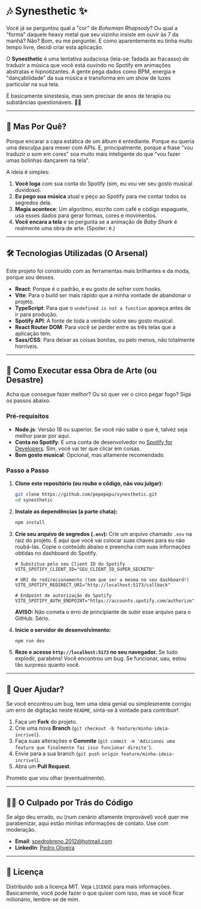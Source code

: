 # 🎶 Synesthetic ✨

Você já se perguntou qual a "cor" de _Bohemian Rhapsody_? Ou qual a "forma" daquele heavy metal que seu vizinho insiste em ouvir às 7 da manhã? Não? Bom, eu me perguntei. E como aparentemente eu tinha muito tempo livre, decidi criar esta aplicação.

O **Synesthetic** é uma tentativa audaciosa (leia-se: fadada ao fracasso) de traduzir a música que você está ouvindo no Spotify em animações abstratas e hipnotizantes. A gente pega dados como BPM, energia e "dançabilidade" da sua música e transforma em um show de luzes particular na sua tela.

É basicamente sinestesia, mas sem precisar de anos de terapia ou substâncias questionáveis. 😵‍💫

---

## 🤔 Mas Por Quê?

Porque encarar a capa estática de um álbum é entediante. Porque eu queria uma desculpa para mexer com APIs. E, principalmente, porque a frase "vou traduzir o som em cores" soa muito mais inteligente do que "vou fazer umas bolinhas dançarem na tela".

A ideia é simples:

1.  **Você loga** com sua conta do Spotify (sim, eu vou ver seu gosto musical duvidoso).
2.  **Eu pego sua música** atual e peço ao Spotify para me contar todos os segredos dela.
3.  **Magia acontece**: Um algoritmo, escrito com café e código espaguete, usa esses dados para gerar formas, cores e movimentos.
4.  **Você encara a tela** e se pergunta se a animação de _Baby Shark_ é realmente uma obra de arte. (Spoiler: é.)

---

## 🛠️ Tecnologias Utilizadas (O Arsenal)

Este projeto foi construído com as ferramentas mais brilhantes e da moda, porque sou desses.

- **React**: Porque é o padrão, e eu gosto de sofrer com hooks.
- **Vite**: Para o build ser mais rápido que a minha vontade de abandonar o projeto.
- **TypeScript**: Para que o `undefined is not a function` apareça antes de ir para produção.
- **Spotify API**: A fonte de toda a verdade sobre seu gosto musical.
- **React Router DOM**: Para você se perder entre as três telas que a aplicação tem.
- **Sass/CSS**: Para deixar as coisas bonitas, ou pelo menos, não totalmente horríveis.

---

## 🚀 Como Executar essa Obra de Arte (ou Desastre)

Acha que consegue fazer melhor? Ou só quer ver o circo pegar fogo? Siga os passos abaixo.

### Pré-requisitos

- **Node.js**: Versão 18 ou superior. Se você não sabe o que é, talvez seja melhor parar por aqui.
- **Conta no Spotify**: E uma conta de desenvolvedor no [Spotify for Developers](https://developer.spotify.com/dashboard/). Sim, você vai ter que clicar em coisas.
- **Bom gosto musical**: Opcional, mas altamente recomendado.

### Passo a Passo

1.  **Clone este repositório (ou roube o código, não vou julgar):**

    ```bash
    git clone https://github.com/pepepepu/synesthetic.git
    cd synesthetic
    ```

2.  **Instale as dependências (a parte chata):**

    ```bash
    npm install
    ```

3.  **Crie seu arquivo de segredos (`.env`):**
    Crie um arquivo chamado `.env` na raiz do projeto. É aqui que você vai colocar suas chaves para eu não roubá-las. Copie o conteúdo abaixo e preencha com suas informações obtidas no dashboard do Spotify.

    ```env
    # Substitua pelo seu Client ID do Spotify
    VITE_SPOTIFY_CLIENT_ID="SEU_CLIENT_ID_SUPER_SECRETO"

    # URI de redirecionamento (tem que ser a mesma no seu dashboard!)
    VITE_SPOTIFY_REDIRECT_URI="http://localhost:5173/callback"

    # Endpoint de autorização do Spotify
    VITE_SPOTIFY_AUTH_ENDPOINT="https://accounts.spotify.com/authorize"
    ```

    **AVISO:** Não cometa o erro de principiante de subir esse arquivo para o GitHub. Sério.

4.  **Inicie o servidor de desenvolvimento:**

    ```bash
    npm run dev
    ```

5.  **Reze e acesse `http://localhost:5173` no seu navegador.**
    Se tudo explodir, parabéns\! Você encontrou um bug. Se funcionar, uau, estou tão surpreso quanto você.

---

## 🤝 Quer Ajudar?

Se você encontrou um bug, tem uma ideia genial ou simplesmente corrigiu um erro de digitação neste `README`, sinta-se à vontade para contribuir\!

1.  Faça um **Fork** do projeto.
2.  Crie uma nova **Branch** (`git checkout -b feature/minha-ideia-incrivel`).
3.  Faça suas alterações e **Commite** (`git commit -m 'Adicionei uma feature que finalmente faz isso funcionar direito'`).
4.  Envie para a sua branch (`git push origin feature/minha-ideia-incrivel`).
5.  Abra um **Pull Request**.

Prometo que vou olhar (eventualmente).

---

## 👨‍💻 O Culpado por Trás do Código

Se algo deu errado, ou (num cenário altamente improvável) você quer me parabenizar, aqui estão minhas informações de contato. Use com moderação.

- **Email**: [spedrobreno.2012@hotmail.com](mailto:spedrobreno.2012@hotmail.com)
- **LinkedIn**: [Pedro Oliveira](https://www.linkedin.com/in/pp-oliveira/)

---

## 📜 Licença

Distribuído sob a licença MIT. Veja `LICENSE` para mais informações. Basicamente, você pode fazer o que quiser com isso, mas se você ficar milionário, lembre-se de mim.

